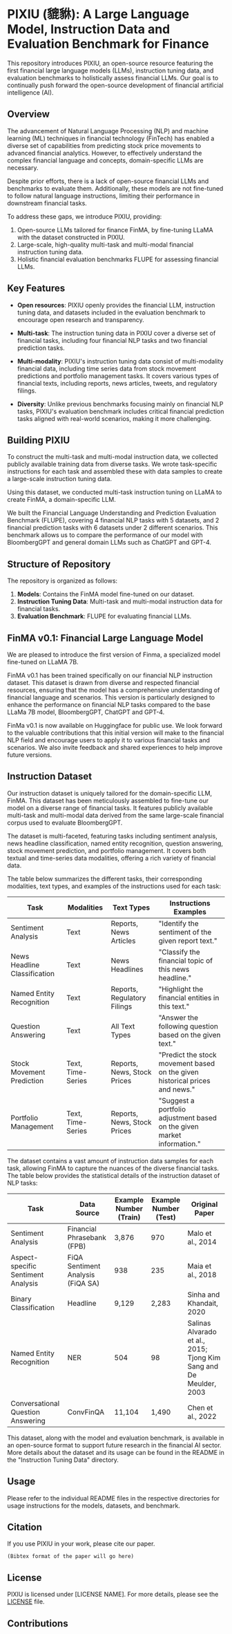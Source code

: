 # PIXIU (貔貅): A Large Language Model, Instruction Data and Evaluation Benchmark for Finance

This repository introduces PIXIU, an open-source resource featuring the first financial large language models (LLMs), instruction tuning data, and evaluation benchmarks to holistically assess financial LLMs. Our goal is to continually push forward the open-source development of financial artificial intelligence (AI).

## Overview

The advancement of Natural Language Processing (NLP) and machine learning (ML) techniques in financial technology (FinTech) has enabled a diverse set of capabilities from predicting stock price movements to advanced financial analytics. However, to effectively understand the complex financial language and concepts, domain-specific LLMs are necessary.

Despite prior efforts, there is a lack of open-source financial LLMs and benchmarks to evaluate them. Additionally, these models are not fine-tuned to follow natural language instructions, limiting their performance in downstream financial tasks.

To address these gaps, we introduce PIXIU, providing:

1. Open-source LLMs tailored for finance FinMA, by fine-tuning LLaMA with the dataset constructed in PIXIU.
2. Large-scale, high-quality multi-task and multi-modal financial instruction tuning data.
3. Holistic financial evaluation benchmarks FLUPE for assessing financial LLMs.

## Key Features

- **Open resources**: PIXIU openly provides the financial LLM, instruction tuning data, and datasets included in the evaluation benchmark to encourage open research and transparency.
  
- **Multi-task**: The instruction tuning data in PIXIU cover a diverse set of financial tasks, including four financial NLP tasks and two financial prediction tasks.

- **Multi-modality**: PIXIU's instruction tuning data consist of multi-modality financial data, including time series data from stock movement predictions and portfolio management tasks. It covers various types of financial texts, including reports, news articles, tweets, and regulatory filings.
  
- **Diversity**: Unlike previous benchmarks focusing mainly on financial NLP tasks, PIXIU's evaluation benchmark includes critical financial prediction tasks aligned with real-world scenarios, making it more challenging.

## Building PIXIU

To construct the multi-task and multi-modal instruction data, we collected publicly available training data from diverse tasks. We wrote task-specific instructions for each task and assembled these with data samples to create a large-scale instruction tuning data.

Using this dataset, we conducted multi-task instruction tuning on LLaMA to create FinMA, a domain-specific LLM.

We built the Financial Language Understanding and Prediction Evaluation Benchmark (FLUPE), covering 4 financial NLP tasks with 5 datasets, and 2 financial prediction tasks with 6 datasets under 2 different scenarios. This benchmark allows us to compare the performance of our model with BloombergGPT and general domain LLMs such as ChatGPT and GPT-4.

## Structure of Repository

The repository is organized as follows:

1. **Models**: Contains the FinMA model fine-tuned on our dataset.
2. **Instruction Tuning Data**: Multi-task and multi-modal instruction data for financial tasks.
3. **Evaluation Benchmark**: FLUPE for evaluating financial LLMs.

## FinMA v0.1: Financial Large Language Model

We are pleased to introduce the first version of Finma, a specialized model fine-tuned on LLaMA 7B. 

FinMA v0.1 has been trained specifically on our financial NLP instruction dataset. This dataset is drawn from diverse and respected financial resources, ensuring that the model has a comprehensive understanding of financial language and scenarios. This version is particularly designed to enhance the performance on financial NLP tasks compared to the base LLaMa 7B model, BloombergGPT, ChatGPT and GPT-4.

FinMa v0.1 is now available on Huggingface for public use. We look forward to the valuable contributions that this initial version will make to the financial NLP field and encourage users to apply it to various financial tasks and scenarios. We also invite feedback and shared experiences to help improve future versions.

## Instruction Dataset

Our instruction dataset is uniquely tailored for the domain-specific LLM, FinMA. This dataset has been meticulously assembled to fine-tune our model on a diverse range of financial tasks. It features publicly available multi-task and multi-modal data derived from the same large-scale financial corpus used to evaluate BloombergGPT.

The dataset is multi-faceted, featuring tasks including sentiment analysis, news headline classification, named entity recognition, question answering, stock movement prediction, and portfolio management. It covers both textual and time-series data modalities, offering a rich variety of financial data.

The table below summarizes the different tasks, their corresponding modalities, text types, and examples of the instructions used for each task:

| **Task** | **Modalities** | **Text Types** | **Instructions Examples** |
| --- | --- | --- | --- |
| Sentiment Analysis | Text | Reports, News Articles | "Identify the sentiment of the given report text." |
| News Headline Classification | Text | News Headlines | "Classify the financial topic of this news headline." |
| Named Entity Recognition | Text | Reports, Regulatory Filings | "Highlight the financial entities in this text." |
| Question Answering | Text | All Text Types | "Answer the following question based on the given text." |
| Stock Movement Prediction | Text, Time-Series | Reports, News, Stock Prices | "Predict the stock movement based on the given historical prices and news." |
| Portfolio Management | Text, Time-Series | Reports, News, Stock Prices | "Suggest a portfolio adjustment based on the given market information." |

The dataset contains a vast amount of instruction data samples for each task, allowing FinMA to capture the nuances of the diverse financial tasks. The table below provides the statistical details of the instruction dataset of NLP tasks:


| Task            | Data Source                | Example Number (Train) | Example Number (Test) | Original Paper                               |
|-----------------|----------------------------|------------------------|-----------------------|----------------------------------------------|
| Sentiment Analysis    | Financial Phrasebank (FPB)   | 3,876                  | 970                   | Malo et al., 2014                            |
| Aspect-specific Sentiment Analysis | FiQA Sentiment Analysis (FiQA SA) | 938                    | 235                   | Maia et al., 2018                            |
| Binary Classification   | Headline                   | 9,129                  | 2,283                 | Sinha and Khandait, 2020                     |
| Named Entity Recognition   | NER                        | 504                    | 98                    | Salinas Alvarado et al., 2015; Tjong Kim Sang and De Meulder, 2003 |
| Conversational Question Answering | ConvFinQA                  | 11,104                 | 1,490                 | Chen et al., 2022                            |


This dataset, along with the model and evaluation benchmark, is available in an open-source format to support future research in the financial AI sector. More details about the dataset and its usage can be found in the README in the "Instruction Tuning Data" directory.

## Usage

Please refer to the individual README files in the respective directories for usage instructions for the models, datasets, and benchmark.

## Citation

If you use PIXIU in your work, please cite our paper.

```
(Bibtex format of the paper will go here)
```

## License

PIXIU is licensed under [LICENSE NAME]. For more details, please see the [LICENSE](LICENSE) file.

## Contributions

